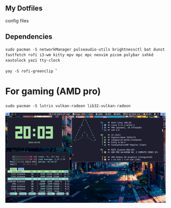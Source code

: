## My Dotfiles 
config files
## Dependencies
`sudo pacman -S networkManager pulseaudio-utils brightnessctl bat dunst fastfetch rofi i3-wm kitty mpv mpc mpc neovim picom polybar sxhkd xautolock yazi tty-clock` <br/> <br/> 
`yay -S rofi-greenclip `'
# For gaming (AMD pro)
`sudo pacman -S lutris vulkan-radeon lib32-vulkan-radeon`


![catppuccin](https://github.com/KISHOREkevin/.dotfiles/blob/main/output.png)
